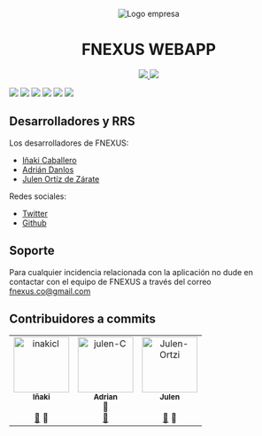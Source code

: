 <p align="center">
    <img src="https://raw.githubusercontent.com/fnexus/Reto2/master/index/img/logo_chiquito.png" alt="Logo empresa"/>
</p>
<h1 align="center">
  <span>FNEXUS WEBAPP</span>
</h1>

<p align="center">
  <a href="https://opensource.org/licenses/Apache-2.0">
    <img src="https://img.shields.io/badge/License-Apache-green">
  </a>
  <a href="https://github.com/SAMAifyWEB/RETO1">
    <img src="https://img.shields.io/badge/Version-2.0-yellowgreen">
 </a>
 <p>
    <img src="https://img.shields.io/badge/HTML-5-e34f26">
    <img src="https://img.shields.io/badge/CSS-3-orange">
    <img src="https://img.shields.io/badge/JavaScript-Last_Version-f7df1e">
    <img src="https://img.shields.io/badge/MySQL-v5.7.28-00758f">
    <img src="https://img.shields.io/badge/PHP-v7.2-8892be">
    <img src="https://img.shields.io/badge/JQuery-v3.4.1-0769ad">
</p>


## Desarrolladores y RRS
Los desarrolladores de FNEXUS: 
   - <a href="https://github.com/inakicl">Iñaki Caballero</a>
   - <a href="https://github.com/AdrianDanlos">Adrián Danlos</a>
   - <a href="https://github.com/JulenOZegibide">Julen Ortíz de Zárate</a>

Redes sociales:
 - <a href="https://twitter.com/fnexusteam">Twitter</a>
 - <a href="https://github.com/fnexus">Github</a>

## Soporte
Para cualquier incidencia relacionada con la aplicación no dude en contactar con el equipo de FNEXUS a través del correo fnexus.co@gmail.com

## Contribuidores a commits

<table>
  <tr>
    <td align="center"><a href="https://kentcdodds.com"><img src="https://avatars3.githubusercontent.com/u/23460143?    s=400&v=4" width="100px;" alt="inakicl"/><br /><sub><b>Iñaki </b></sub></a><br />
    </a><br /><a href="https://github.com/fnexus/Reto2/commits?author=inakicl" title="Commits">📖</a>
  👀
    </td>
    <td align="center"><a href="https://kentcdodds.com"><img src="https://avatars3.githubusercontent.com/u/27602026?s=400&v=4" width="100px;" alt="julen-C"/><br /><sub><b>Adrian</b></sub></a><br/>
  👀
      </a><br /><a href="https://github.com/fnexus/Reto2/commits?author=AdrianDanlos" title="Commits">📖</a>
    </td>
    <td align="center"><a href="https://kentcdodds.com"><img src="https://avatars3.githubusercontent.com/u/43949194?s=400&v=4" width="100px;" alt="Julen-Ortzi"/><br /><sub><b>Julen</b></sub></a><br />
      </a><br /><a href="https://github.com/fnexus/Reto2/commits?author=JulenOZegibide" title="Commits">📖</a>   
      👀
    </td>    
  </tr>
</table>
